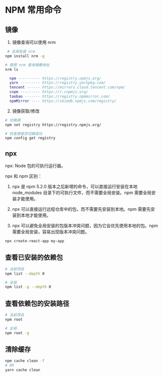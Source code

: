 # NPM 常用命令

## 镜像

1. 镜像查询可以使用 nrm

```sh
 # 全局安装 nrm
npm install nrm -g
```

```sh
# 使用 nrm 查询镜像地址
nrm ls
```

```lua
  npm ---------- https://registry.npmjs.org/
  yarn --------- https://registry.yarnpkg.com/
  tencent ------ https://mirrors.cloud.tencent.com/npm/
  cnpm --------- https://r.cnpmjs.org/
  taobao ------- https://registry.npmmirror.com/
  npmMirror ---- https://skimdb.npmjs.com/registry/
```

2. 镜像获取/修改

```sh
# 切换源
npm set registry https://registry.npmjs.org/

# 检查源是否切换成功
npm config get registry
```

## npx

npx: Node 包的可执行运行器。

npx 和 npm 区别：

1. npx 是 npm 5.2.0 版本之后新增的命令，可以直接运行安装在本地 node_modules 目录下的可执行文件，而不需要全局安装。npm 需要全局安装才能使用。

2. npx 可以直接运行远程仓库中的包，而不需要先安装到本地。npm 需要先安装到本地才能使用。

3. npx 可以避免全局安装的包版本冲突问题，因为它会优先使用本地的包。npm 需要全局安装，容易出现版本冲突问题。

```sh
npx create-react-app my-app
```

## 查看已安装的依赖包

```sh
# 当前项目
npm list --depth 0

# 全局
npm list -g --depth 0
```

## 查看依赖包的安装路径

```sh
# 当前项目
npm root

# 全局
npm root -g
```

## 清除缓存

```sh
npm cache clean -f
# OR
yarn cache clean
```
